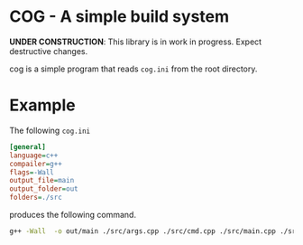 # COG - A simple build system

**UNDER CONSTRUCTION**: This library is in work in progress. Expect destructive changes.

cog is a simple program that reads `cog.ini` from the root directory.

# Example
The following `cog.ini`
``` ini
[general]
language=c++
compailer=g++
flags=-Wall
output_file=main
output_folder=out
folders=./src
```
produces the following command.
``` sh
g++ -Wall  -o out/main ./src/args.cpp ./src/cmd.cpp ./src/main.cpp ./src/cog.cpp
```

